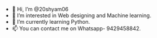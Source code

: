 - 👋 Hi, I’m @20shyam06
- 👀 I’m interested in Web designing and Machine learning.
- 🌱 I’m currently learning Python.
- 📫 You can contact me on Whatsapp- 9429458842.

<!---
20shyam06/20shyam06 is a ✨ special ✨ repository because its `README.md` (this file) appears on your GitHub profile.
You can click the Preview link to take a look at your changes.
--->
